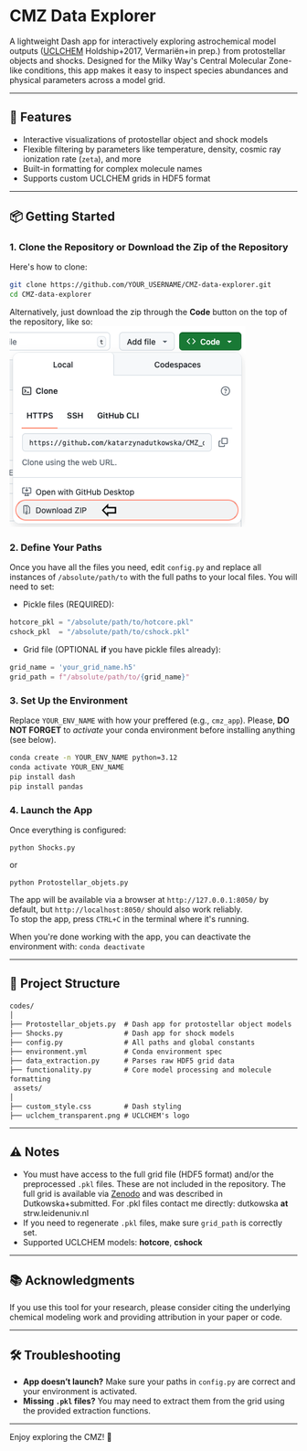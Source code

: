 # CMZ Data Explorer

A lightweight Dash app for interactively exploring astrochemical model outputs ([UCLCHEM](https://github.com/uclchem) Holdship+2017, Vermariën+in prep.) from protostellar objects and shocks. Designed for the Milky Way's Central Molecular Zone-like conditions, this app makes it easy to inspect species abundances and physical parameters across a model grid.

---

## 🚀 Features

- Interactive visualizations of protostellar object and shock models  
- Flexible filtering by parameters like temperature, density, cosmic ray ionization rate (`zeta`), and more  
- Built-in formatting for complex molecule names  
- Supports custom UCLCHEM grids in HDF5 format 

---

## 📦 Getting Started

### 1. Clone the Repository or Download the Zip of the Repository

Here's how to clone:

```bash
git clone https://github.com/YOUR_USERNAME/CMZ-data-explorer.git
cd CMZ-data-explorer
```
Alternatively, just download the zip through the **Code** button on the top of the repository, like so: 
![How to save a zip file with the repository](./assets/Zip-file.png)

### 2. Define Your Paths

Once you have all the files you need, edit `config.py` and replace all instances of `/absolute/path/to` with the full paths to your local files. You will need to set:

- Pickle files (REQUIRED):

```python
hotcore_pkl = "/absolute/path/to/hotcore.pkl"
cshock_pkl  = "/absolute/path/to/cshock.pkl"
```

- Grid file (OPTIONAL **if** you have pickle files already):

```python
grid_name = 'your_grid_name.h5'
grid_path = f"/absolute/path/to/{grid_name}"
```

### 3. Set Up the Environment

Replace `YOUR_ENV_NAME` with how your preffered (e.g., `cmz_app`). Please, **DO NOT FORGET** to *activate* your conda environment before installing anything (see below).
```bash
conda create -n YOUR_ENV_NAME python=3.12
conda activate YOUR_ENV_NAME  
pip install dash
pip install pandas
```

### 4. Launch the App

Once everything is configured:

```
python Shocks.py
```
or 
```
python Protostellar_objets.py
```
The app will be available via a browser at `http://127.0.0.1:8050/` by default, but `http://localhost:8050/` should also work reliably.  
To stop the app, press `CTRL+C` in the terminal where it's running.  

When you're done working with the app, you can deactivate the environment with:
`conda deactivate`

---

## 📁 Project Structure

```
codes/
│
├── Protostellar_objets.py  # Dash app for protostellar object models
├── Shocks.py               # Dash app for shock models
├── config.py               # All paths and global constants
├── environment.yml         # Conda environment spec
├── data_extraction.py      # Parses raw HDF5 grid data
├── functionality.py        # Core model processing and molecule formatting
 assets/ 
│
├── custom_style.css        # Dash styling
├── uclchem_transparent.png # UCLCHEM's logo
```
---

## ⚠️ Notes

- You must have access to the full grid file (HDF5 format) and/or the preprocessed `.pkl` files. These are not included in the repository. The full grid is available via [Zenodo](https://doi.org/10.5281/zenodo.1567494) and was described in Dutkowska+submitted. For .pkl files contact me directly: dutkowska **at** strw.leidenuniv.nl
- If you need to regenerate `.pkl` files, make sure `grid_path` is correctly set.
- Supported UCLCHEM models: **hotcore**, **cshock**

---

## 📚 Acknowledgments

If you use this tool for your research, please consider citing the underlying chemical modeling work and providing attribution in your paper or code.

---

## 🛠️ Troubleshooting

- **App doesn’t launch?** Make sure your paths in `config.py` are correct and your environment is activated.
- **Missing `.pkl` files?** You may need to extract them from the grid using the provided extraction functions.

---

Enjoy exploring the CMZ! 🌌